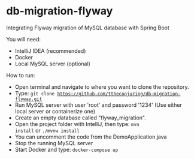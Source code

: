 # db-migration-flyway
Integrating Flyway migration of MySQL database with Spring Boot

 You will need:
- IntelliJ IDEA (recommended)
- Docker
- Local MySQL server (optional)

How to run:
- Open terminal and navigate to where you want to clone the repository.
- Type: <code>git clone https://github.com/ttheconjuring/db-migration-flyway.git</code>
- Run MySQL server with user 'root' and password '1234' (Use either local server or containerize one)
- Create an empty database called "flyway_migration".
- Open the project folder with IntelliJ, then type: <code>mvn install</code> or <code>./mvnw install</code>
- You can uncomment the code from the DemoApplication.java
- Stop the running MySQL server
- Start Docker and type: <code>docker-compose up</code>
